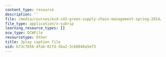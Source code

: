 ```yaml
---
content_type: resource
description: ''
file: /media/courses/esd-s43-green-supply-chain-management-spring-2014/b73c7656dfab01fd3ba23cb8048a5ef3_A0owfH3UERI.srt
file_type: application/x-subrip
learning_resource_types: []
ocw_type: OCWFile
resourcetype: Other
title: 3play caption file
uid: b73c7656-dfab-01fd-3ba2-3cb8048a5ef3
---
```

